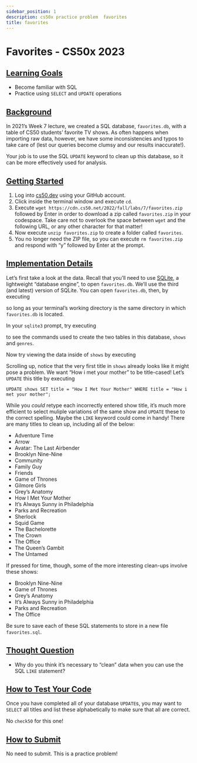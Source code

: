 ```yaml
---
sidebar_position: 1
description: cs50x practice problem  favorites
title: favorites
---
```


# Favorites - CS50x 2023

## [Learning Goals](#learning-goals)

-   Become familiar with SQL
-   Practice using `SELECT` and `UPDATE` operations

## [Background](#background)

In 2021’s Week 7 lecture, we created a SQL database, `favorites.db`, with a table of CS50 students’ favorite TV shows. As often happens when importing raw data, however, we have some inconsistencies and typos to take care of (lest our queries become clumsy and our results inaccurate!).

Your job is to use the SQL `UPDATE` keyword to clean up this database, so it can be more effectively used for analysis.

## [Getting Started](#getting-started)

1.  Log into [cs50.dev](https://cs50.dev/) using your GitHub account.
2.  Click inside the terminal window and execute `cd`.
3.  Execute `wget https://cdn.cs50.net/2022/fall/labs/7/favorites.zip` followed by Enter in order to download a zip called `favorites.zip` in your codespace. Take care not to overlook the space between `wget` and the following URL, or any other character for that matter!
4.  Now execute `unzip favorites.zip` to create a folder called `favorites`.
5.  You no longer need the ZIP file, so you can execute `rm favorites.zip` and respond with “y” followed by Enter at the prompt.

## [Implementation Details](#implementation-details)

Let’s first take a look at the data. Recall that you’ll need to use [SQLite](https://www.sqlite.org/index.html), a lightweight “database engine”, to open `favorites.db`. We’ll use the third (and latest) version of SQLite. You can open `favorites.db`, then, by executing

so long as your terminal’s working directory is the same directory in which `favorites.db` is located.

In your `sqlite3` prompt, try executing

to see the commands used to create the two tables in this database, `shows` and `genres`.

Now try viewing the data inside of `shows` by executing

Scrolling up, notice that the very first title in `shows` already looks like it might pose a problem. We want “How i met your mother” to be title-cased! Let’s `UPDATE` this title by executing

```
UPDATE shows SET title = "How I Met Your Mother" WHERE title = "How i met your mother";

```

While you _could_ retype each incorrectly entered show title, it’s much more efficient to select muliple variations of the same show and `UPDATE` these to the correct spelling. Maybe the `LIKE` keyword could come in handy! There are many titles to clean up, including all of the below:

-   Adventure Time
-   Arrow
-   Avatar: The Last Airbender
-   Brooklyn Nine-Nine
-   Community
-   Family Guy
-   Friends
-   Game of Thrones
-   Gilmore Girls
-   Grey’s Anatomy
-   How I Met Your Mother
-   It’s Always Sunny in Philadelphia
-   Parks and Recreation
-   Sherlock
-   Squid Game
-   The Bachelorette
-   The Crown
-   The Office
-   The Queen’s Gambit
-   The Untamed

If pressed for time, though, some of the more interesting clean-ups involve these shows:

-   Brooklyn Nine-Nine
-   Game of Thrones
-   Grey’s Anatomy
-   It’s Always Sunny in Philadelphia
-   Parks and Recreation
-   The Office

Be sure to save each of these SQL statements to store in a new file `favorites.sql`.

## [Thought Question](#thought-question)

-   Why do you think it’s necessary to “clean” data when you can use the SQL `LIKE` statement?

## [How to Test Your Code](#how-to-test-your-code)

Once you have completed all of your database `UPDATE`s, you may want to `SELECT` all titles and list these alphabetically to make sure that all are correct.

No `check50` for this one!

## [How to Submit](#how-to-submit)

No need to submit. This is a practice problem!